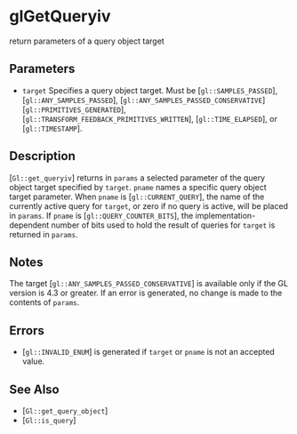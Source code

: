 # glGetQueryiv
return parameters of a query object target

## Parameters
- `target`
  Specifies a query object target. Must be [`gl::SAMPLES_PASSED`],
  [`gl::ANY_SAMPLES_PASSED`], [`gl::ANY_SAMPLES_PASSED_CONSERVATIVE`]
  [`gl::PRIMITIVES_GENERATED`],
  [`gl::TRANSFORM_FEEDBACK_PRIMITIVES_WRITTEN`], [`gl::TIME_ELAPSED`],
  or [`gl::TIMESTAMP`].

## Description
[`Gl::get_queryiv`] returns in `params` a selected parameter of the
  query object target specified by `target`.
`pname` names a specific query object target parameter. When `pname`
  is [`gl::CURRENT_QUERY`], the name of the currently active query for
  `target`, or zero if no query is active, will be placed in `params`.
  If `pname` is [`gl::QUERY_COUNTER_BITS`], the implementation-dependent
  number of bits used to hold the result of queries for `target` is
  returned in `params`.

## Notes
The target [`gl::ANY_SAMPLES_PASSED_CONSERVATIVE`] is available only
  if the GL version is 4.3 or greater.
If an error is generated, no change is made to the contents of
  `params`.

## Errors
- [`gl::INVALID_ENUM`] is generated if `target` or `pname` is not an
  accepted value.

## See Also
- [`Gl::get_query_object`]
- [`Gl::is_query`]
